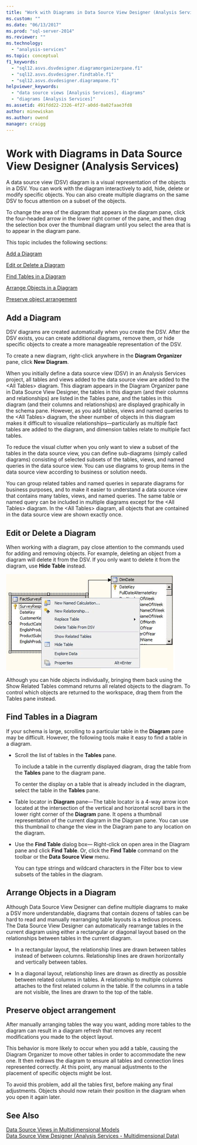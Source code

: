 ```yaml
---
title: "Work with Diagrams in Data Source View Designer (Analysis Services) | Microsoft Docs"
ms.custom: ""
ms.date: "06/13/2017"
ms.prod: "sql-server-2014"
ms.reviewer: ""
ms.technology: 
  - "analysis-services"
ms.topic: conceptual
f1_keywords: 
  - "sql12.asvs.dsvdesigner.diagramorganizerpane.f1"
  - "sql12.asvs.dsvdesigner.findtable.f1"
  - "sql12.asvs.dsvdesigner.diagrampane.f1"
helpviewer_keywords: 
  - "data source views [Analysis Services], diagrams"
  - "diagrams [Analysis Services]"
ms.assetid: 491fdd22-2326-4f27-a0dd-0a02faae3fd8
author: minewiskan
ms.author: owend
manager: craigg
---
```

# Work with Diagrams in Data Source View Designer (Analysis Services)
  A data source view (DSV) diagram is a visual representation of the objects in a DSV. You can work with the diagram interactively to add, hide, delete or modify specific objects. You can also create multiple diagrams on the same DSV to focus attention on a subset of the objects.  
  
 To change the area of the diagram that appears in the diagram pane, click the four-headed arrow in the lower right corner of the pane, and then drag the selection box over the thumbnail diagram until you select the area that is to appear in the diagram pane.  
  
 This topic includes the following sections:  
  
 [Add a Diagram](#bkmk_add)  
  
 [Edit or Delete a Diagram](#bkmk_edit)  
  
 [Find Tables in a Diagram](#bkmk_findtables)  
  
 [Arrange Objects in a Diagram](#bkmk_arrangeobjects)  
  
 [Preserve object arrangement](#bkmk_preserve)  
  
##  <a name="bkmk_add"></a> Add a Diagram  
 DSV diagrams are created automatically when you create the DSV. After the DSV exists, you can create additional diagrams, remove them, or hide specific objects to create a more manageable representation of the DSV.  
  
 To create a new diagram, right-click anywhere in the **Diagram Organizer** pane, click **New Diagram**.  
  
 When you initially define a data source view (DSV) in an Analysis Services project, all tables and views added to the data source view are added to the \<All Tables> diagram. This diagram appears in the Diagram Organizer pane in Data Source View Designer, the tables in this diagram (and their columns and relationships) are listed in the Tables pane, and the tables in this diagram (and their columns and relationships) are displayed graphically in the schema pane. However, as you add tables, views and named queries to the \<All Tables> diagram, the sheer number of objects in this diagram makes it difficult to visualize relationships—particularly as multiple fact tables are added to the diagram, and dimension tables relate to multiple fact tables.  
  
 To reduce the visual clutter when you only want to view a subset of the tables in the data source view, you can define sub-diagrams (simply called diagrams) consisting of selected subsets of the tables, views, and named queries in the data source view. You can use diagrams to group items in the data source view according to business or solution needs.  
  
 You can group related tables and named queries in separate diagrams for business purposes, and to make it easier to understand a data source view that contains many tables, views, and named queries. The same table or named query can be included in multiple diagrams except for the \<All Tables> diagram. In the \<All Tables> diagram, all objects that are contained in the data source view are shown exactly once.  
  
##  <a name="bkmk_edit"></a> Edit or Delete a Diagram  
 When working with a diagram, pay close attention to the commands used for adding and removing objects. For example, deleting an object from a diagram will delete it from the DSV. If you only want to delete it from the diagram, use **Hide Table** instead.  
  
 ![Screenshot of diagram workspace, right-click menu](../media/ssas-olapdsv-diagram.gif "Screenshot of diagram workspace, right-click menu")  
  
 Although you can hide objects individually, bringing them back using the Show Related Tables command returns all related objects to the diagram. To control which objects are returned to the workspace, drag them from the Tables pane instead.  
  
##  <a name="bkmk_findtables"></a> Find Tables in a Diagram  
 If your schema is large, scrolling to a particular table in the **Diagram** pane may be difficult. However, the following tools make it easy to find a table in a diagram.  
  
-   Scroll the list of tables in the **Tables** pane.  
  
     To include a table in the currently displayed diagram, drag the table from the **Tables** pane to the diagram pane.  
  
     To center the display on a table that is already included in the diagram, select the table in the **Tables** pane.  
  
-   Table locator in **Diagram** pane—The table locator is a 4-way arrow icon located at the intersection of the vertical and horizontal scroll bars in the lower right corner of the **Diagram** pane. It opens a thumbnail representation of the current diagram in the Diagram pane. You can use this thumbnail to change the view in the Diagram pane to any location on the diagram.  
  
-   Use the **Find Table** dialog box— Right-click on open area in the Diagram pane and click **Find Table**. Or, click the **Find Table** command on the toolbar or the **Data Source View** menu.  
  
     You can type strings and wildcard characters in the Filter box to view subsets of the tables in the diagram.  
  
##  <a name="bkmk_arrangeobjects"></a> Arrange Objects in a Diagram  
 Although Data Source View Designer can define multiple diagrams to make a DSV more understandable, diagrams that contain dozens of tables can be hard to read and manually rearranging table layouts is a tedious process. The Data Source View Designer can automatically rearrange tables in the current diagram using either a rectangular or diagonal layout based on the relationships between tables in the current diagram.  
  
-   In a rectangular layout, the relationship lines are drawn between tables instead of between columns. Relationship lines are drawn horizontally and vertically between tables.  
  
-   In a diagonal layout, relationship lines are drawn as directly as possible between related columns in tables. A relationship to multiple columns attaches to the first related column in the table. If the columns in a table are not visible, the lines are drawn to the top of the table.  
  
##  <a name="bkmk_preserve"></a> Preserve object arrangement  
 After manually arranging tables the way you want, adding more tables to the diagram can result in a diagram refresh that removes any recent modifications you made to the object layout.  
  
 This behavior is more likely to occur when you add a table, causing the Diagram Organizer to move other tables in order to accommodate the new one. It then redraws the diagram to ensure all tables and connection lines represented correctly. At this point, any manual adjustments to the placement of specific objects might be lost.  
  
 To avoid this problem, add all the tables first, before making any final adjustments. Objects should now retain their position in the diagram when you open it again later.  
  
## See Also  
 [Data Source Views in Multidimensional Models](data-source-views-in-multidimensional-models.md)   
 [Data Source View Designer &#40;Analysis Services - Multidimensional Data&#41;](../data-source-view-designer-analysis-services-multidimensional-data.md)  
  
  
